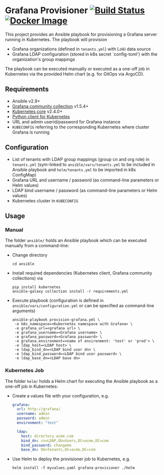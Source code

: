 # Grafana Provisioner [![Build Status](https://github.com/vaulttec/grafana-provisioner/actions/workflows/docker-publish.yml/badge.svg)](https://github.com/vaulttec/grafana-provisioner/actions/workflows/docker-publish.yml) [![Docker Image](https://img.shields.io/docker/pulls/tjuerge/grafana-provisioner.svg)](https://hub.docker.com/r/tjuerge/grafana-provisioner)

This project provides an Ansible playbook for provisioning a Grafana server running in Kubernetes. The playbook will provision
- Grafana organizations (defined in `tenants.yml`) with Loki data source
- Grafana LDAP configuration (stored in k8s secret `config-toml') with the organization's group mappings

The playbook can be executed manually or executed as a one-off job in Kubernetes via the provided Helm chart (e.g. for GitOps via ArgoCD).


## Requirements
- Ansible v2.9+
- [Grafana community collection](https://docs.ansible.com/ansible/latest/collections/community/grafana) v1.5.4+
- [Kubernetes core](https://docs.ansible.com/ansible/latest/collections/kubernetes/core) v2.4.0+
- [Python client for Kubernetes](https://pypi.org/project/kubernetes/)
- URL and admin userid/password for Grafana instance
- `KUBECONFIG` referring to the corresponding Kubernetes where cluster Grafana is running 


## Configuration
- List of tenants with LDAP group mappings (group cn and org role) in `tenants.yml` (sym-linked to `ansible/vars/tenants.yml` to be included in Ansible playbook and `helm/tenants.yml` to be imported in k8s ConfigMap)
- Grafana URL and username / password (as command-line parameters or Helm values)
- LDAP bind username / password (as command-line parameters or Helm values)
- Kubernetes cluster in `KUBECONFIG`


## Usage

### Manual
The folder `ansible/` holds an Ansible playbook which can be executed manually from a command-line:
- Change directory
  ```
  cd ansible
  ```
- Install required dependencies (Kubernetes client, Grafana community collections) via
  ```
  pip install kubernetes
  ansible-galaxy collection install -r requirements.yml
  ```
- Execute playbook (configuration is defined in `ansible/vars/configuration.yml` or can be specified as command-line arguments)
  ```
  ansible-playbook provision-grafana.yml \
   -e k8s_namespace=<Kubernetes namespace with Grafana> \
   -e grafana_url=<grafana url> \
   -e grafana_username=<Grafana username> \
   -e grafana_password=<Grafana password> \
   -e grafana_environment=<name of environment: 'test' or 'prod'> \
   -e ldap_host=<LDAP host> \
   -e ldap_bind_dn=<LDAP bind user dn> \
   -e ldap_bind_password=<LDAP bind user password> \
   -e ldap_base_dn=<LDAP base dn>
  ```

### Kubernetes Job
The folder `helm/` holds a Helm chart for executing the Ansible playbook as a one-off job in Kubernetes:
- Create a values file with your configuration, e.g.
  ```yaml
  grafana:
    url: http://grafana/
    username: admin
    password: admin
    environment: "test"
  
    ldap:
      host: directory.acme.com
      bind_dn: cn=LDAP,OU=Users,DC=acme,DC=com
      bind_password: changeme
      base_dn: OU=Tenants,DC=acme,DC=com
  ```
- Use Helm to deploy the provisioner job to Kubernetes, e.g.
  ```
  helm install -f myvalues.yaml grafana-provisioner ./helm
  ```
